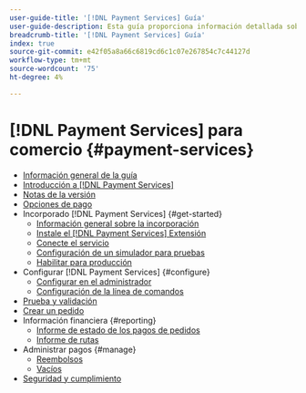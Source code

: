 ```yaml
---
user-guide-title: '[!DNL Payment Services] Guía'
user-guide-description: Esta guía proporciona información detallada sobre cómo instalar y configurar [!DNL Payment Services] para su tienda de Adobe Commerce o Magento Open Source.
breadcrumb-title: '[!DNL Payment Services] Guía'
index: true
source-git-commit: e42f05a8a66c6819cd6c1c07e267854c7c44127d
workflow-type: tm+mt
source-wordcount: '75'
ht-degree: 4%

---
```



# [!DNL Payment Services] para comercio {#payment-services}

- [Información general de la guía](guide-overview.md)
- [Introducción a [!DNL Payment Services]](overview.md)
- [Notas de la versión](release-notes.md)
- [Opciones de pago](payments-options.md)
- Incorporado [!DNL Payment Services] {#get-started}
   - [Información general sobre la incorporación](onboard.md)
   - [Instale el [!DNL Payment Services] Extensión](install.md)
   - [Conecte el servicio](connect.md)
   - [Configuración de un simulador para pruebas](sandbox.md)
   - [Habilitar para producción](production.md)
- Configurar [!DNL Payment Services] {#configure}
   - [Configurar en el administrador](configure-admin.md)
   - [Configuración de la línea de comandos](configure-cli.md)
- [Prueba y validación](test-validate.md)
- [Crear un pedido](create-order.md)
- Información financiera {#reporting}
   - [Informe de estado de los pagos de pedidos](order-payment-status.md)
   - [Informe de rutas](payouts.md)
- Administrar pagos {#manage}
   - [Reembolsos](refunds.md)
   - [Vacíos](voids.md)
- [Seguridad y cumplimiento](security.md)
